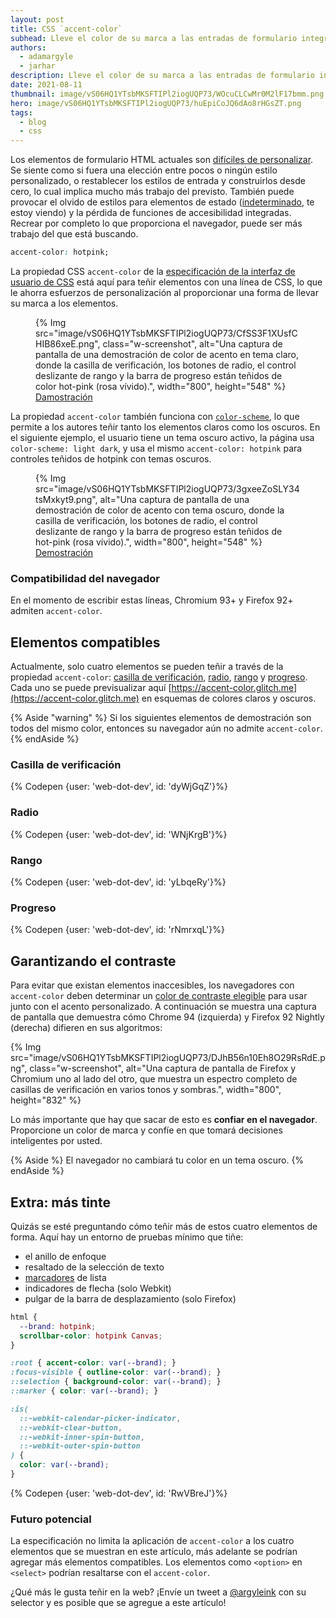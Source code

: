 ```yaml
---
layout: post
title: CSS `accent-color`
subhead: Lleve el color de su marca a las entradas de formulario integradas en HTML con una línea de código.
authors:
  - adamargyle
  - jarhar
description: Lleve el color de su marca a las entradas de formulario integradas en HTML con una línea de código.
date: 2021-08-11
thumbnail: image/vS06HQ1YTsbMKSFTIPl2iogUQP73/WOcuCLCwMr0M2lF17bmm.png
hero: image/vS06HQ1YTsbMKSFTIPl2iogUQP73/huEpiCoJQ6dAo8rHGsZT.png
tags:
  - blog
  - css
---
```


Los elementos de formulario HTML actuales son [difíciles de personalizar](https://codepen.io/GeoffreyCrofte/pen/BiHzp). Se siente como si fuera una elección entre pocos o ningún estilo personalizado, o restablecer los estilos de entrada y construirlos desde cero, lo cual implica mucho más trabajo del previsto. También puede provocar el olvido de estilos para elementos de estado ([indeterminado](https://developer.mozilla.org/docs/Web/CSS/:indeterminate), te estoy viendo) y la pérdida de funciones de accesibilidad integradas. Recrear por completo lo que proporciona el navegador, puede ser más trabajo del que está buscando.

```css
accent-color: hotpink;
```

La propiedad CSS `accent-color` de la [especificación de la interfaz de usuario de CSS](https://www.w3.org/TR/css-ui-4/#widget-accent) está aquí para teñir elementos con una línea de CSS, lo que le ahorra esfuerzos de personalización al proporcionar una forma de llevar su marca a los elementos.

<figure class="w-figure ">{% Img src="image/vS06HQ1YTsbMKSFTIPl2iogUQP73/CfSS3F1XUsfCHIB86xeE.png", class="w-screenshot", alt="Una captura de pantalla de una demostración de color de acento en tema claro, donde la casilla de verificación, los botones de radio, el control deslizante de rango y la barra de progreso están teñidos de color hot-pink (rosa vívido).", width="800", height="548" %} <figcaption class="w-figure"> <a href="https://codepen.io/web-dot-dev/pen/PomBZdy">Damostración</a> </figcaption></figure>

La propiedad `accent-color` también funciona con [`color-scheme`](/color-scheme/), lo que permite a los autores teñir tanto los elementos claros como los oscuros. En el siguiente ejemplo, el usuario tiene un tema oscuro activo, la página usa `color-scheme: light dark`, y usa el mismo `accent-color: hotpink` para controles teñidos de hotpink con temas oscuros.

<figure class="w-figure">{% Img src="image/vS06HQ1YTsbMKSFTIPl2iogUQP73/3gxeeZoSLY34tsMxkyt9.png", alt="Una captura de pantalla de una demostración de color de acento con tema oscuro, donde la casilla de verificación, los botones de radio, el control deslizante de rango y la barra de progreso están teñidos de hot-pink (rosa vívido).", width="800", height="548" %} <figcaption class="w-figure"><a href="https://codepen.io/web-dot-dev/pen/PomBZdy">Demostración</a></figcaption></figure>

### Compatibilidad del navegador

En el momento de escribir estas líneas, Chromium 93+ y Firefox 92+ admiten `accent-color`.

## Elementos compatibles

Actualmente, solo cuatro elementos se pueden teñir a través de la propiedad `accent-color`: [casilla de verificación](#checkbox), [radio](#radio), [rango](#range) y [progreso](#progress). Cada uno se puede previsualizar aquí [https://accent-color.glitch.me](https://accent-color.glitch.me) en esquemas de colores claros y oscuros.

{% Aside "warning" %} Si los siguientes elementos de demostración son todos del mismo color, entonces su navegador aún no admite `accent-color`. {% endAside %}

### Casilla de verificación

{% Codepen {user: 'web-dot-dev', id: 'dyWjGqZ'}%}

### Radio

{% Codepen {user: 'web-dot-dev', id: 'WNjKrgB'}%}

### Rango

{% Codepen {user: 'web-dot-dev', id: 'yLbqeRy'}%}

### Progreso

{% Codepen {user: 'web-dot-dev', id: 'rNmrxqL'}%}

## Garantizando el contraste

Para evitar que existan elementos inaccesibles, los navegadores con `accent-color` deben determinar un [color de contraste elegible](https://webaim.org/articles/contrast/) para usar junto con el acento personalizado. A continuación se muestra una captura de pantalla que demuestra cómo Chrome 94 (izquierda) y Firefox 92 Nightly (derecha) difieren en sus algoritmos:

{% Img src="image/vS06HQ1YTsbMKSFTIPl2iogUQP73/DJhB56n10Eh8O29RsRdE.png", class="w-screenshot", alt="Una captura de pantalla de Firefox y Chromium uno al lado del otro, que muestra un espectro completo de casillas de verificación en varios tonos y sombras.", width="800", height="832" %}

Lo más importante que hay que sacar de esto es **confiar en el navegador**. Proporcione un color de marca y confíe en que tomará decisiones inteligentes por usted.

{% Aside %} El navegador no cambiará tu color en un tema oscuro. {% endAside %}

## Extra: más tinte

Quizás se esté preguntando cómo teñir más de estos cuatro elementos de forma. Aquí hay un entorno de pruebas mínimo que tiñe:

- el anillo de enfoque
- resaltado de la selección de texto
- [marcadores](/css-marker-pseudo-element/) de lista
- indicadores de flecha (solo Webkit)
- pulgar de la barra de desplazamiento (solo Firefox)

```css
html {
  --brand: hotpink;
  scrollbar-color: hotpink Canvas;
}

:root { accent-color: var(--brand); }
:focus-visible { outline-color: var(--brand); }
::selection { background-color: var(--brand); }
::marker { color: var(--brand); }

:is(
  ::-webkit-calendar-picker-indicator,
  ::-webkit-clear-button,
  ::-webkit-inner-spin-button,
  ::-webkit-outer-spin-button
) {
  color: var(--brand);
}
```

{% Codepen {user: 'web-dot-dev', id: 'RwVBreJ'}%}

### Futuro potencial

La especificación no limita la aplicación de `accent-color` a los cuatro elementos que se muestran en este artículo, más adelante se podrían agregar más elementos compatibles. Los elementos como `<option>` en `<select>` podrían resaltarse con el `accent-color`.

¿Qué más le gusta teñir en la web? ¡Envíe un tweet a [@argyleink](https://twitter.com/argyleink) con su selector y es posible que se agregue a este artículo!
